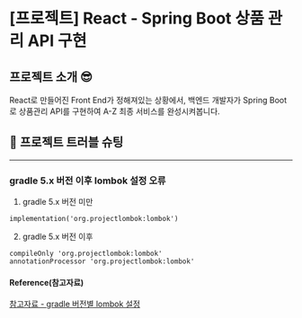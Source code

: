 # [프로젝트] React - Spring Boot 상품 관리 API 구현
## 프로젝트 소개 😎
React로 만들어진 Front End가 정해져있는 상황에서,
백엔드 개발자가 Spring Boot로 상품관리 API를 구현하여 A-Z 최종 서비스를 완성시켜봅니다.

## 🚀 프로젝트 트러블 슈팅

---

### gradle 5.x 버전 이후 lombok 설정 오류
1. gradle 5.x 버전 미만

```
implementation('org.projectlombok:lombok')
```

2. gradle 5.x 버전 이후
```
compileOnly 'org.projectlombok:lombok'
annotationProcessor 'org.projectlombok:lombok'
```

#### Reference(참고자료)
[참고자료 - gradle 버전별 lombok 설정](https://deeplify.dev/back-end/spring/lombok-required-args-constructor-initialize-error)
